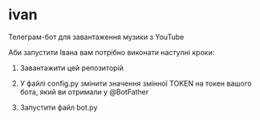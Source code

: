 # ivan
Телеграм-бот для завантаження музики з YouTube

Аби запустити Івана вам потрібно виконати наступні кроки:

1) Завантажити цей репозиторій

2) У файлі config.py змінити значення змінної TOKEN на токен вашого бота, який ви отримали у @BotFather

3) Запустити файл bot.py
